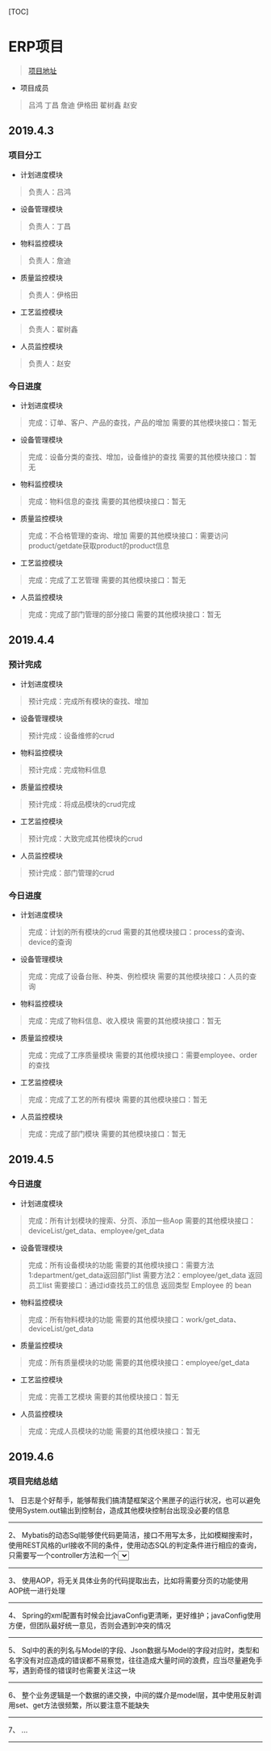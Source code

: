 [TOC]
# ERP项目
> [项目地址](https://github.com/TYlvren/erp.git)
* 项目成员
> 吕鸿 丁昌 詹迪 伊格田 翟树鑫 赵安

## 2019.4.3

### 项目分工
* 计划进度模块
> 负责人：吕鸿

* 设备管理模块
> 负责人：丁昌

* 物料监控模块
> 负责人：詹迪

* 质量监控模块
> 负责人：伊格田

* 工艺监控模块
> 负责人：翟树鑫

* 人员监控模块
> 负责人：赵安

### 今日进度
* 计划进度模块
> 完成：订单、客户、产品的查找，产品的增加
> 需要的其他模块接口：暂无
>
> 

* 设备管理模块
> 完成：设备分类的查找、增加，设备维护的查找
> 需要的其他模块接口：暂无
>
> 

* 物料监控模块
> 完成：物料信息的查找
> 需要的其他模块接口：暂无
>
> 

* 质量监控模块
> 完成：不合格管理的查询、增加
> 需要的其他模块接口：需要访问product/getdate获取product的product信息
>
> 

* 工艺监控模块
> 完成：完成了工艺管理
> 需要的其他模块接口：暂无
>
> 

* 人员监控模块
> 完成：完成了部门管理的部分接口
> 需要的其他模块接口：暂无

## 2019.4.4
### 预计完成
* 计划进度模块
> 预计完成：完成所有模块的查找、增加

* 设备管理模块
> 预计完成：设备维修的crud


* 物料监控模块
> 预计完成：完成物料信息

* 质量监控模块
> 预计完成：将成品模块的crud完成

* 工艺监控模块
> 预计完成：大致完成其他模块的crud

* 人员监控模块
> 预计完成：部门管理的crud


### 今日进度
* 计划进度模块
> 完成：计划的所有模块的crud
> 需要的其他模块接口：process的查询、device的查询
>
> 

* 设备管理模块
> 完成：完成了设备台账、种类、例检模块
> 需要的其他模块接口：人员的查询
>
> 

* 物料监控模块
> 完成：完成了物料信息、收入模块
> 需要的其他模块接口：暂无
>
> 

* 质量监控模块
> 完成：完成了工序质量模块
> 需要的其他模块接口：需要employee、order的查找

* 工艺监控模块
> 完成：完成了工艺的所有模块
> 需要的其他模块接口：暂无

* 人员监控模块
> 完成：完成了部门模块
> 需要的其他模块接口：暂无

## 2019.4.5
### 今日进度
* 计划进度模块
> 完成：所有计划模块的搜索、分页、添加一些Aop
> 需要的其他模块接口：deviceList/get_data、employee/get_data


* 设备管理模块
> 完成：所有设备模块的功能
> 需要的其他模块接口：需要方法1:department/get_data返回部门list
            需要方法2：employee/get_data 返回员工list
            需要接口：通过id查找员工的信息 返回类型 Employee 的 bean


* 物料监控模块
> 完成：所有物料模块的功能
> 需要的其他模块接口：work/get_data、deviceList/get_data


* 质量监控模块
> 完成：所有质量模块的功能
> 需要的其他模块接口：employee/get_data


* 工艺监控模块
> 完成：完善工艺模块
> 需要的其他模块接口：暂无
>
> 

* 人员监控模块
> 完成：完成人员模块的功能
> 需要的其他模块接口：暂无

## 2019.4.6
### 项目完结总结
1、 日志是个好帮手，能够帮我们搞清楚框架这个黑匣子的运行状况，也可以避免使用System.out输出到控制台，造成其他模块控制台出现没必要的信息
***
2、 Mybatis的动态Sql能够使代码更简洁，接口不用写太多，比如模糊搜索时，使用REST风格的url接收不同的条件，使用动态SQL的判定条件进行相应的查询，只需要写一个controller方法和一个<select>标签就可以查各种条件
***
3、 使用AOP，将无关具体业务的代码提取出去，比如将需要分页的功能使用AOP统一进行处理
***
4、 Spring的xml配置有时候会比javaConfig更清晰，更好维护；javaConfig使用方便，但团队最好统一意见，否则会遇到冲突的情况
***
5、 Sql中的表的列名与Model的字段、Json数据与Model的字段对应时，类型和名字没有对应造成的错误都不易察觉，往往造成大量时间的浪费，应当尽量避免手写，遇到奇怪的错误时也需要关注这一块
***
6、 整个业务逻辑是一个数据的递交换，中间的媒介是model层，其中使用反射调用set、get方法很频繁，所以要注意不能缺失
***
7、 ...   
***

